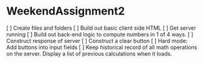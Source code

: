 # WeekendAssignment2

[ ] Create files and folders
[ ] Build out basic client side HTML
[ ] Get server running
[ ] Build out back-end logic to compute numbers in 1 of 4 ways.
[ ] Construct response of server
[ ] Construct a clear button
[ ] Hard mode: Add buttons into input fields
[ ] Keep historical record of all math operations on the server. Display a list of previous calculations when it loads.
